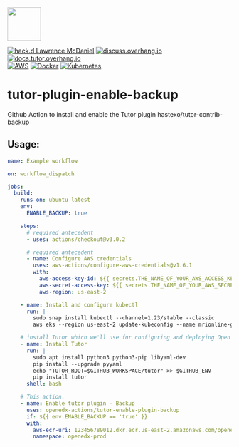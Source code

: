 <img src="https://avatars.githubusercontent.com/u/40179672" width="75">

[![hack.d Lawrence McDaniel](https://img.shields.io/badge/hack.d-Lawrence%20McDaniel-orange.svg)](https://lawrencemcdaniel.com)
[![discuss.overhang.io](https://img.shields.io/static/v1?logo=discourse&label=Forums&style=flat-square&color=ff0080&message=discuss.overhang.io)](https://discuss.overhang.io)
[![docs.tutor.overhang.io](https://img.shields.io/static/v1?logo=readthedocs&label=Documentation&style=flat-square&color=blue&message=docs.tutor.overhang.io)](https://docs.tutor.overhang.io)<br/>
[![AWS](https://img.shields.io/badge/AWS-%23FF9900.svg?style=for-the-badge&logo=amazon-aws&logoColor=white)](https://aws.amazon.com/)
[![Docker](https://img.shields.io/badge/docker-%230db7ed.svg?style=for-the-badge&logo=docker&logoColor=white)](https://www.docker.com/)
[![Kubernetes](https://img.shields.io/badge/kubernetes-%23326ce5.svg?style=for-the-badge&logo=kubernetes&logoColor=white)](https://kubernetes.io/)

# tutor-plugin-enable-backup

Github Action to install and enable the Tutor plugin hastexo/tutor-contrib-backup



## Usage:


```yaml
name: Example workflow

on: workflow_dispatch

jobs:
  build:
    runs-on: ubuntu-latest
    env:
      ENABLE_BACKUP: true

    steps:
      # required antecedent
      - uses: actions/checkout@v3.0.2

      # required antecedent
      - name: Configure AWS credentials
        uses: aws-actions/configure-aws-credentials@v1.6.1
        with:
          aws-access-key-id: ${{ secrets.THE_NAME_OF_YOUR_AWS_ACCESS_KEY_ID }}
          aws-secret-access-key: ${{ secrets.THE_NAME_OF_YOUR_AWS_SECRET_ACCESS_KEY }}
          aws-region: us-east-2

    - name: Install and configure kubectl
      run: |-
        sudo snap install kubectl --channel=1.23/stable --classic
        aws eks --region us-east-2 update-kubeconfig --name mrionline-global-live --alias eks-prod

    # install Tutor which we'll use for configuring and deploying Open edX
    - name: Install Tutor
      run: |-
        sudo apt install python3 python3-pip libyaml-dev
        pip install --upgrade pyyaml
        echo "TUTOR_ROOT=$GITHUB_WORKSPACE/tutor" >> $GITHUB_ENV
        pip install tutor
      shell: bash

    # This action.
    - name: Enable tutor plugin - Backup
      uses: openedx-actions/tutor-enable-plugin-backup
      if: ${{ env.ENABLE_BACKUP == 'true' }}
      with:
        aws-ecr-uri: 123456789012.dkr.ecr.us-east-2.amazonaws.com/openedx_backup:latest
        namespace: openedx-prod
```
